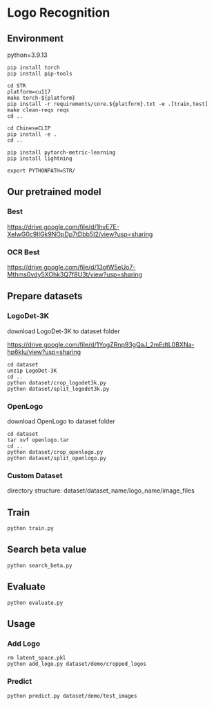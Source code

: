 # Logo Recognition

## Environment
python=3.9.13
```
pip install torch
pip install pip-tools

cd STR
platform=cu117
make torch-${platform}
pip install -r requirements/core.${platform}.txt -e .[train,test]
make clean-reqs reqs
cd ..

cd ChineseCLIP
pip install -e .
cd ..

pip install pytorch-metric-learning
pip install lightning

export PYTHONPATH=STR/
```
## Our pretrained model
### Best
https://drive.google.com/file/d/1hvE7E-XeIwG0c9IIGk9NOpDp7tDbb5I2/view?usp=sharing
### OCR Best
https://drive.google.com/file/d/13otW5eUo7-Mthms0vdy5XOhk3Q7f8U3t/view?usp=sharing
## Prepare datasets

### LogoDet-3K
download LogoDet-3K to dataset folder

https://drive.google.com/file/d/1YogZRnp93gQaJ_2mEdtL0BXNa-hp6kIu/view?usp=sharing
```
cd dataset
unzip LogoDet-3K
cd ..
python dataset/crop_logodet3k.py
python dataset/split_logodet3k.py
```

### OpenLogo
download OpenLogo to dataset folder
```
cd dataset
tar xvf openlogo.tar
cd ..
python dataset/crop_openlogo.py
python dataset/split_openlogo.py
```

### Custom Dataset
directory structure: dataset/dataset_name/logo_name/image_files

## Train
```
python train.py
```
## Search beta value
```
python search_beta.py
```
## Evaluate
```
python evaluate.py
```
## Usage
### Add Logo
```
rm latent_space.pkl
python add_logo.py dataset/demo/cropped_logos
```
### Predict
```
python predict.py dataset/demo/test_images
```

